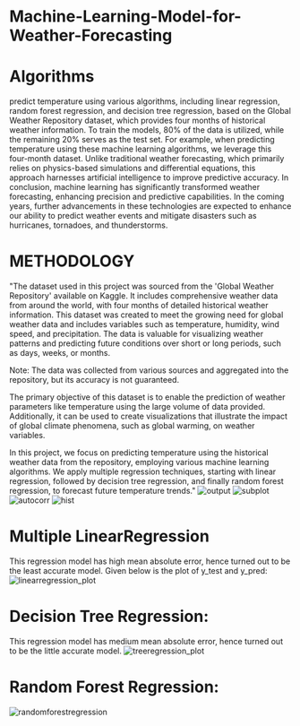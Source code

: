 # Machine-Learning-Model-for-Weather-Forecasting
# Algorithms
predict temperature using various algorithms, including linear regression, random forest regression, and decision tree regression, based on the Global Weather Repository dataset, which provides four months of historical weather information. To train the models, 80% of the data is utilized, while the remaining 20% serves as the test set. For example, when predicting temperature using these machine learning algorithms, we leverage this four-month dataset. Unlike traditional weather forecasting, which primarily relies on physics-based simulations and differential equations, this approach harnesses artificial intelligence to improve predictive accuracy. In conclusion, machine learning has significantly transformed weather forecasting, enhancing precision and predictive capabilities. In the coming years, further advancements in these technologies are expected to enhance our ability to predict weather events and mitigate disasters such as hurricanes, tornadoes, and thunderstorms.
# METHODOLOGY
"The dataset used in this project was sourced from the 'Global Weather Repository' available on Kaggle. It includes comprehensive weather data from around the world, with four months of detailed historical weather information. This dataset was created to meet the growing need for global weather data and includes variables such as temperature, humidity, wind speed, and precipitation. The data is valuable for visualizing weather patterns and predicting future conditions over short or long periods, such as days, weeks, or months.

Note: The data was collected from various sources and aggregated into the repository, but its accuracy is not guaranteed.

The primary objective of this dataset is to enable the prediction of weather parameters like temperature using the large volume of data provided. Additionally, it can be used to create visualizations that illustrate the impact of global climate phenomena, such as global warming, on weather variables.

In this project, we focus on predicting temperature using the historical weather data from the repository, employing various machine learning algorithms. We apply multiple regression techniques, starting with linear regression, followed by decision tree regression, and finally random forest regression, to forecast future temperature trends."
![output](https://github.com/user-attachments/assets/794f06dc-7d9a-4ed9-b48f-fdcaca02dda4)
![subplot](https://github.com/user-attachments/assets/34132360-cfef-4a35-9969-3aba612a41ed)
![autocorr](https://github.com/user-attachments/assets/5a4b82d6-b1a7-4fae-ad37-00a10351d2ef)
![hist](https://github.com/user-attachments/assets/6f445f51-674b-4ea7-9e01-70880b3d56d5)
# Multiple LinearRegression
This regression model has high mean absolute error, hence turned out to be the least accurate model. Given below is the plot of y_test and y_pred:
![linearregression_plot](https://github.com/user-attachments/assets/ff291ac5-d1d8-46e2-bb08-887e3bbddf95)
# Decision Tree Regression:
This regression model has medium mean absolute error, hence turned out to be the little accurate model.
![treeregression_plot](https://github.com/user-attachments/assets/c6e9728e-e606-4f21-bc45-d57876be3227)
# Random Forest Regression:
![randomforestregression](https://github.com/user-attachments/assets/e1309e53-c578-4323-8c2c-0c046307679f)






